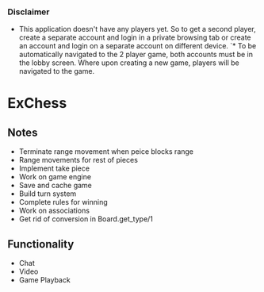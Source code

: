 ### Disclaimer
  * This application doesn't have any players yet. So to get a second
    player, create a separate account and login in a private browsing tab
    or create an account and login on a separate account on different
    device.
 `* To be automatically navigated to the 2 player game, both accounts
    must be in the lobby screen. Where upon creating a new game, players
    will be navigated to the game.
   
# ExChess

## Notes

  * Terminate range movement when peice blocks range
  * Range movements for rest of pieces
  * Implement take piece
  * Work on game engine
  * Save and cache game
  * Build turn system
  * Complete rules for winning
  * Work on associations
  * Get rid of conversion in Board.get_type/1

## Functionality


  * Chat
  * Video
  * Game Playback
